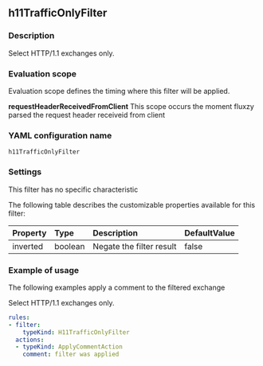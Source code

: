 ## h11TrafficOnlyFilter

### Description

Select HTTP/1.1 exchanges only.

### Evaluation scope

Evaluation scope defines the timing where this filter will be applied. 

**requestHeaderReceivedFromClient** This scope occurs the moment fluxzy parsed the request header receiveid from client

### YAML configuration name

    h11TrafficOnlyFilter

### Settings

This filter has no specific characteristic

The following table describes the customizable properties available for this filter: 

| Property | Type | Description | DefaultValue |
| :------- | :------- | :------- | -------- |
| inverted | boolean | Negate the filter result | false |

### Example of usage

The following examples apply a comment to the filtered exchange

Select HTTP/1.1 exchanges only.

```yaml
rules:
- filter:
    typeKind: H11TrafficOnlyFilter
  actions:
  - typeKind: ApplyCommentAction
    comment: filter was applied
```



